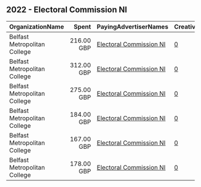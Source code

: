 ## 2022 - Electoral Commission NI 
|OrganizationName|Spent|PayingAdvertiserNames|CreativeUrls|Impressions|Genders|AgeBrackets|CountryCodes|BillingAddresses|CandidateBallotInformation|
|:---|---:|:---|:---|---:|:---|:---|:---|:---|:---|
|Belfast Metropolitan College|216.00 GBP|[Electoral Commission NI](2022/Electoral_Commission_NI.md)|[0](https://www.snap.com/political-ads/asset/77f31b69018581d3c90ec5268af0c04f7e86d6f7125002f53df3f0940ab14107?mediaType=mp4)|71,863||18-34|united kingdom|"Holywood Road,Belfast,BT42GU,GB"||
|Belfast Metropolitan College|312.00 GBP|[Electoral Commission NI](2022/Electoral_Commission_NI.md)|[0](https://www.snap.com/political-ads/asset/ef5f158a9a547eb4182b09a34cd450f035603d0847d130b31602fbc281357529?mediaType=mp4)|143,463||18-34|united kingdom|"Holywood Road,Belfast,BT42GU,GB"||
|Belfast Metropolitan College|275.00 GBP|[Electoral Commission NI](2022/Electoral_Commission_NI.md)|[0](https://www.snap.com/political-ads/asset/126d0726422b271faaabdf836d7d0c6f8e4bfc7d28d616d7cc8f78b44695ee5f?mediaType=mp4)|68,054||35+|united kingdom|"Holywood Road,Belfast,BT42GU,GB"||
|Belfast Metropolitan College|184.00 GBP|[Electoral Commission NI](2022/Electoral_Commission_NI.md)|[0](https://www.snap.com/political-ads/asset/881adb945d85288928e8e815d5c6624ca22f244f241332e9fc61d9fcb2d75084?mediaType=mp4)|70,563||18-34|united kingdom|"Holywood Road,Belfast,BT42GU,GB"||
|Belfast Metropolitan College|167.00 GBP|[Electoral Commission NI](2022/Electoral_Commission_NI.md)|[0](https://www.snap.com/political-ads/asset/57ad877ae6bc8ca21c8723895f3dd8b9b621fda739f7e6b2a1ea44390736f468?mediaType=mp4)|36,375||35+|united kingdom|"Holywood Road,Belfast,BT42GU,GB"||
|Belfast Metropolitan College|178.00 GBP|[Electoral Commission NI](2022/Electoral_Commission_NI.md)|[0](https://www.snap.com/political-ads/asset/a7ee1e267e712400217a3ae52e193e8a9d21463f6dad5ed1da79d681d4a52906?mediaType=mp4)|29,908||35+|united kingdom|"Holywood Road,Belfast,BT42GU,GB"||
